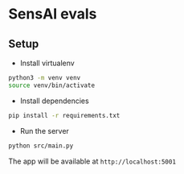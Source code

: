 # SensAI evals

## Setup

- Install virtualenv

```bash
python3 -m venv venv
source venv/bin/activate
```

- Install dependencies

```bash
pip install -r requirements.txt
```

- Run the server

```bash
python src/main.py
```

The app will be available at `http://localhost:5001`